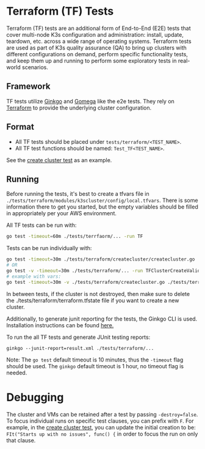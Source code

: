 # Terraform (TF) Tests

Terraform (TF) tests are an additional form of End-to-End (E2E) tests that cover multi-node K3s configuration and administration: install, update, teardown, etc. across a wide range of operating systems. Terraform tests are used as part of K3s quality assurance (QA) to bring up clusters with different configurations on demand, perform specific functionality tests, and keep them up and running to perform some exploratory tests in real-world scenarios.

## Framework 
TF tests utilize [Ginkgo](https://onsi.github.io/ginkgo/) and [Gomega](https://onsi.github.io/gomega/) like the e2e tests. They rely on [Terraform](https://www.terraform.io/) to provide the underlying cluster configuration. 

## Format

- All TF tests should be placed under `tests/terraform/<TEST_NAME>`.
- All TF test functions should be named: `Test_TF<TEST_NAME>`. 

See the [create cluster test](../tests/terraform/createcluster_test.go) as an example.

## Running

Before running the tests, it's best to create a tfvars file in `./tests/terraform/modules/k3scluster/config/local.tfvars`. There is some information there to get you started, but the empty variables should be filled in appropriately per your AWS environment.

All TF tests can be run with:
```bash
go test -timeout=60m ./tests/terrfaorm/... -run TF
```
Tests can be run individually with:
```bash
go test -timeout=30m ./tests/terraform/createcluster/createcluster.go ./tests/terraform/createcluster/createcluster_test.go
# OR
go test -v -timeout=30m ./tests/terraform/... -run TFClusterCreateValidation
# example with vars:
go test -timeout=30m -v ./tests/terraform/createcluster.go ./tests/terraform/createcluster_test.go -node_os=ubuntu -aws_ami=ami-02f3416038bdb17fb -cluster_type=etcd -resource_name=localrun1 -sshuser=ubuntu -sshkey="key-name" -destroy=false
```

In between tests, if the cluster is not destroyed, then make sure to delete the ./tests/terraform/terraform.tfstate file if you want to create a new cluster.

Additionally, to generate junit reporting for the tests, the Ginkgo CLI is used. Installation instructions can be found [here.](https://onsi.github.io/ginkgo/#getting-started)  

To run the all TF tests and generate JUnit testing reports:
```
ginkgo --junit-report=result.xml ./tests/terraform/...
```

Note: The `go test` default timeout is 10 minutes, thus the `-timeout` flag should be used. The `ginkgo` default timeout is 1 hour, no timeout flag is needed.

# Debugging
The cluster and VMs can be retained after a test by passing `-destroy=false`. 
To focus individual runs on specific test clauses, you can prefix with `F`. For example, in the [create cluster test](../tests/terraform/createcluster_test.go), you can update the initial creation to be: `FIt("Starts up with no issues", func() {` in order to focus the run on only that clause.